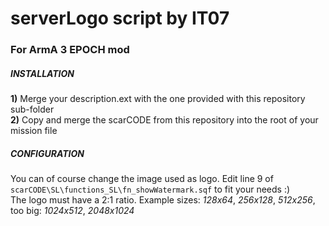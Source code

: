 # serverLogo script by IT07
### For ArmA 3 EPOCH mod

##### INSTALLATION
**1)** Merge your description.ext with the one provided with this repository sub-folder <br />
**2)** Copy and merge the scarCODE from this repository into the root of your mission file <br />

##### CONFIGURATION
You can of course change the image used as logo. Edit line 9 of `scarCODE\SL\functions_SL\fn_showWatermark.sqf` to fit your needs :) <br />
The logo must have a 2:1 ratio. Example sizes: *128x64*, *256x128*, *512x256*, too big: *1024x512*, *2048x1024*
